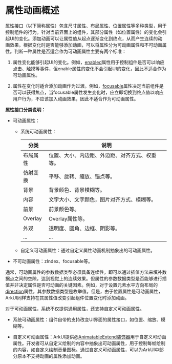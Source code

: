 # 属性动画概述


属性接口（以下简称属性）包含尺寸属性、布局属性、位置属性等多种类型，用于控制组件的行为。针对当前界面上的组件，其部分属性（如位置属性）的变化会引起UI的变化。添加动画可以让属性值从起点逐渐变化到终点，从而产生连续的动画效果。根据变化时是否能够添加动画，可以将属性分为可动画属性和不可动画属性。判断一种属性是否适合作为可动画属性主要有两个标准：


1. 属性变化能够引起UI的变化。例如，[enabled](../reference/apis-arkui/arkui-ts/ts-universal-attributes-enable.md#enabled)属性用于控制组件是否可以响应点击、触摸等事件，但enable属性的变化不会引起UI的变化，因此不适合作为可动画属性。

2. 属性在变化时适合添加动画作为过渡。例如，[focusable](../reference/apis-arkui/arkui-ts/ts-universal-attributes-focus.md#focusable)属性决定当前组件是否可以获得焦点，当focusable属性发生变化时，应立即切换到终点值以响应用户行为，不应该加入动画效果，因此不适合作为可动画属性。

**属性接口分类说明：**

- 可动画属性：

  - 系统可动画属性：
  
    | 分类     | 说明                                           |
    | -------- | ---------------------------------------------- |
    | 布局属性 | 位置、大小、内边距、外边距、对齐方式、权重等。 |
    | 仿射变换 | 平移、旋转、缩放、锚点等。                     |
    | 背景     | 背景颜色、背景模糊等。                         |
    | 内容     | 文字大小、文字颜色，图片对齐方式、模糊等。     |
    | 前景     | 前景颜色等。                                   |
    | Overlay  | Overlay属性等。                                |
    | 外观     | 透明度、圆角、边框、阴影等。                   |
    | ...      | ...                                            |

  - 自定义可动画属性：通过自定义属性动画机制抽象出的可动画属性。

- 不可动画属性：zIndex、focusable等。


通常，可动画属性的参数数据类型必须具备连续性，即可以通过插值方法来填补数据点之间的空隙，达到视觉上的连续效果。但属性的参数数据类型是否能够进行插值并非决定属性是否可动画的关键因素。例如，对于设置元素水平方向布局的[direction](../reference/apis-arkui/arkui-ts/ts-universal-attributes-location.md#direction)属性，其参数数据类型是枚举值。但是，由于位置属性是可动画属性，ArkUI同样支持在其属性值改变引起组件位置变化时添加动画。


对于可动画属性，系统不仅提供通用属性，还支持自定义可动画属性。


- 系统可动画属性：组件自带的支持改变UI界面的属性接口，如位置、缩放、模糊等。

- 自定义可动画属性：ArkUI提供[@AnimatableExtend装饰器](../ui/state-management/arkts-animatable-extend.md)用于自定义可动画属性。开发者可从自定义绘制的内容中抽象出可动画属性，用于控制每帧绘制的内容，如自定义绘制音量图标。通过自定义可动画属性，可以为ArkUI中部分原本不支持动画的属性添加动画。

